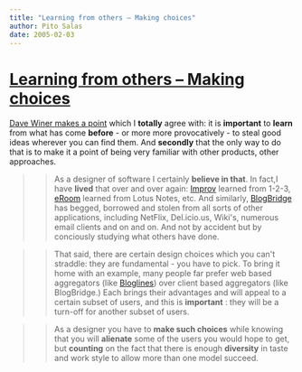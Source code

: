 ```yaml
---
title: "Learning from others – Making choices"
author: Pito Salas
date: 2005-02-03
---
```

# [Learning from others – Making choices](None)


[Dave Winer makes a
point](<http://archive.scripting.com/2005/02/03#When:7:09:19AM>) which I
**totally** agree with: it is **important** to **learn** from what has come
**before** - or more more provocatively - to steal good ideas wherever you can
find them. And **secondly** that the only way to do that is to make it a point
of being very familiar with other products, other approaches.

>>

>> As a designer of software I certainly **believe in that**. In fact,I have
**lived** that over and over again:
[Improv](<http://en.wikipedia.org/wiki/Lotus_Improv>) learned from 1-2-3,
[eRoom](<http://www.documentum.com/eroom/>) learned from Lotus Notes, etc. And
similarly, [BlogBridge](<http://www.blogbridge.com>) has begged, borrowed and
stolen from all sorts of other applications, including NetFlix, Del.icio.us,
Wiki's, numerous email clients and on and on. And not by accident but by
conciously studying what others have done.

>>

>> That said, there are certain design choices which you can't straddle: they
are fundamental - you have to pick. To bring it home with an example, many
people far prefer web based aggregators (like
[Bloglines](<http://www.bloglines.com/>)) over client based aggregators (like
BlogBridge.) Each brings their advantages and will appeal to a certain subset
of users, and this is **important** : they will be a turn-off for another
subset of users.

>>

>> As a designer you have to **make such choices** while knowing that you will
**alienate** some of the users you would hope to get, but **counting** on the
fact that there is enough **diversity** in taste and work style to allow more
than one model succeed.


